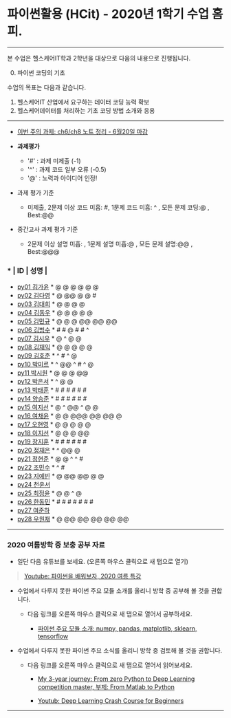 # **파이썬활용 (HCit)** - 2020년 1학기 수업 홈피.
---
본 수업은 헬스케어IT학과 2학년을 대상으로 다음의 내용으로 진행됩니다.

0. 파이썬 코딩의 기초

수업의 목표는 다음과 같습니다.

1. 헬스케어IT 산업에서 요구하는 데이터 코딩 능력 확보
2. 헬스케어데이터를 처리하는 기초 코딩 방법 소개와 응용
---
- [이번 주의 과제: ch6/ch8 노트 정리 - 6월20일 마감](https://github.com/Redwoods/Py/tree/master/py2020/DOit)

- **과제평가**
  - '#' : 과제 미제출 (-1)
  - '^' : 과제 코드 일부 오류 (-0.5)
  - '@' : 노력과 아이디어 인정!

- 과제 평가 기준
  - 미제출, 2문제 이상 코드 미흡: #, 1문제 코드 미흡: ^ , 모든 문제 코딩:@ , Best:@@
  
- 중간고사 과제 평가 기준
  - 2문제 이상 설명 미흡: , 1문제 설명 미흡:@ , 모든 문제 설명:@@ , Best:@@@    
  
### * | ID | 성명 |
- [py01	김가윤](https://github.com/20193253/py01) * @ @ @ @ @ @
- [py02	김다영](https://github.com/dayeong918/py02) * @ @@ @ @ #
- [py03	김대희](https://github.com/eoreordl/py03) * @ @ @ @
- [py04	김동우](https://github.com/dongwoo314/py04) * @ @ @ @ @
- [py05	김민규](https://github.com/Skystar728/py05) * @ @ @ @@ @@ @@
- [py06	김범수](https://github.com/bum3632/py06) * # # @ # # ^
- [py07	김시우](https://github.com/oceanshrimp/py07) * @ ^ @ @
- [py08	김재익](https://github.com/kim0129s/py08) * @ @ @ @ @
- [py09	김호준](https://github.com/hojoooon/py09) * ^ # ^ @
- [py10	박미르](https://github.com/py10/py10) * ^ @@ ^ # ^ @
- [py11	박시원](https://github.com/w2j1y12/py11) * @ @ @ @@
- [py12	박은서](https://github.com/dmstj0162/py12) * ^ @ @
- [py13	박태훈](https://github.com/py13taehun/py13) * # # # # # #
- [py14	양승준](https://github.com/sj0328/py14) * # # # # # #
- [py15	여지선](https://github.com/jiseonY/py15) * @ ^ @@ ^ @ @
- [py16	여채윤](https://github.com/ducodbs0516/py16) * @ @ @@@ @@ @@ @
- [py17	오현영](https://github.com/Oh-HyunYoung/py17) * @ @ @ @ @
- [py18	이지선](https://github.com/jiseon0516/py18) * @ @ @ @@
- [py19	장지훈](https://github.com/jihoon119/py19) * # # # # # #
- [py20	정재은](https://github.com/joung-jaeeun/py20) * ^ @@ @ 
- [py21	정현준](https://github.com/jhjhj0703/py21) * @ @ ^ ^ #
- [py22	조민수](https://github.com/rmfltm854/py22) * ^ #
- [py23	지예빈](https://github.com/Obliqueflo/py23) * @ @@ @@ @ @
- [py24	천윤서](https://github.com/)
- [py25	최정윤](https://github.com/jeongy72/py25) * @ @ ^ @
- [py26	한동민](https://github.com/a151122/py26) * # # # # # # #
- [py27	여준하](https://github.com/)
- [py28 우원재](https://github.com/SALRIGO/py28) * @ @@ @@ @@ @@ @@

---

### 2020 여름방학 중 보충 공부 자료
- 일단 다음 유튜브를 보세요.  (오른쪽 마우스 클릭으로 새 탭으로 열기)
 > [Youtube: 파이썬을 배워보자, 2020 여름 특강](https://www.youtube.com/watch?v=8vjgx7joCqg)
 
- 수업에서 다루지 못한 파이썬 주요 모듈 소개를 올리니 방학 중 공부해 볼 것을 권합니다.  
  - 다음 링크를 오른쪽 마우스 클릭으로 새 탭으로 열어서 공부하세요.  

    - [파이썬 주요 모듈 소개: numpy, pandas, matplotlib, sklearn, tensorflow](https://github.com/Redwoods/Py/tree/master/py2019/Lec/notebook/py_modules/)

- 수업에서 다루지 못한 파이썬 주요 소식를 올리니 방학 중 검토해 볼 것을 권합니다.  
  - 다음 링크를 오른쪽 마우스 클릭으로 새 탭으로 열어서 읽어보세요.  

    - [My 3-year journey: From zero Python to Deep Learning competition master, 부제: From Matlab to Python](https://towardsdatascience.com/my-3-year-journey-from-zero-python-to-deep-learning-competition-master-6605c188eec7)
    
    - [Youtub: Deep Learning Crash Course for Beginners](https://www.youtube.com/watch?v=VyWAvY2CF9c&feature=youtu.be)

---


